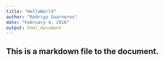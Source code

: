 ```yaml
---
title: "HelloWorld"
author: "Rodrigo Guarneros"
date: "February 4, 2016"
output: html_document
---
```

## This is a markdown file to the document.
